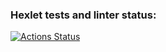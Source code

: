 ### Hexlet tests and linter status:
[![Actions Status](https://github.com/bysynth/layout-designer-project-lvl3/workflows/hexlet-check/badge.svg)](https://github.com/bysynth/layout-designer-project-lvl3/actions)